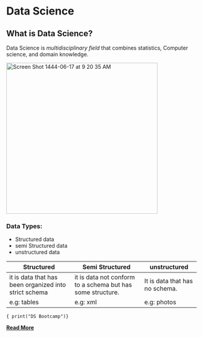 # **Data Science**
## **What is Data Science?**

Data Science is *multidisciplinary field* that combines statistics, Computer science, and domain knowledge.


<img  alt="Screen Shot 1444-06-17 at 9 20 35 AM" src="https://github.com/HESHAM-SA/Git-Lab3/assets/62900612/42e43cf1-5b68-4768-9b6d-1a402db222a8" width="400" height="400">

### **Data Types:**
- Structured data 
- semi Structured data 
- unstructured data 


| Structured | Semi Structured |unstructured |
|------------|------------------|------------|
|it is data that has been organized into strict schema|it is data not conform to a schema but has some structure.| It is data that has no schema.
|e.g: tables| e.g: xml|e.g: photos

```{ print("DS Bootcamp")}```

[**Read More**](https://en.wikipedia.org/wiki/Data_science%E2%80%9D)
